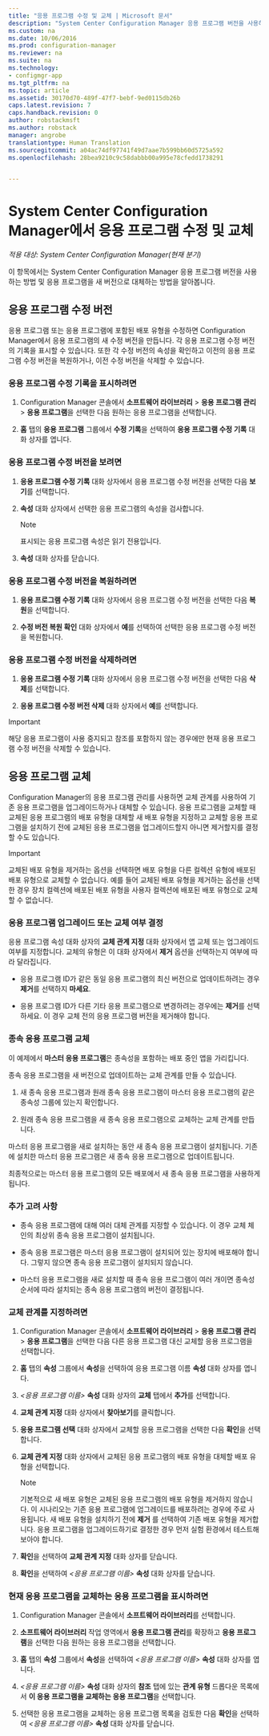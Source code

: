 ```yaml
---
title: "응용 프로그램 수정 및 교체 | Microsoft 문서"
description: "System Center Configuration Manager 응용 프로그램 버전을 사용하는 방법과 응용 프로그램을 교체하는 방법에 대해 설명합니다."
ms.custom: na
ms.date: 10/06/2016
ms.prod: configuration-manager
ms.reviewer: na
ms.suite: na
ms.technology:
- configmgr-app
ms.tgt_pltfrm: na
ms.topic: article
ms.assetid: 30170d70-489f-47f7-bebf-9ed0115db26b
caps.latest.revision: 7
caps.handback.revision: 0
author: robstackmsft
ms.author: robstack
manager: angrobe
translationtype: Human Translation
ms.sourcegitcommit: a04ac74df97741f49d7aae7b599bb60d5725a592
ms.openlocfilehash: 28bea9210c9c58dabbb00a995e78cfedd1738291


---
```

# <a name="revise-and-supersede-applications-in-system-center-configuration-manager"></a>System Center Configuration Manager에서 응용 프로그램 수정 및 교체

*적용 대상: System Center Configuration Manager(현재 분기)*

이 항목에서는 System Center Configuration Manager 응용 프로그램 버전을 사용하는 방법 및 응용 프로그램을 새 버전으로 대체하는 방법을 알아봅니다.  

##  <a name="application-revisions"></a>응용 프로그램 수정 버전  
 응용 프로그램 또는 응용 프로그램에 포함된 배포 유형을 수정하면 Configuration Manager에서 응용 프로그램의 새 수정 버전을 만듭니다. 각 응용 프로그램 수정 버전의 기록을 표시할 수 있습니다. 또한 각 수정 버전의 속성을 확인하고 이전의 응용 프로그램 수정 버전을 복원하거나, 이전 수정 버전을 삭제할 수 있습니다.  

### <a name="to-display-an-application-revision-history"></a>응용 프로그램 수정 기록을 표시하려면  

1.  Configuration Manager 콘솔에서 **소프트웨어 라이브러리** > **응용 프로그램 관리** > **응용 프로그램**을 선택한 다음 원하는 응용 프로그램을 선택합니다.  

3.  **홈** 탭의 **응용 프로그램** 그룹에서 **수정 기록**을 선택하여 **응용 프로그램 수정 기록** 대화 상자를 엽니다.  

### <a name="to-view-an-application-revision"></a>응용 프로그램 수정 버전을 보려면  

1.  **응용 프로그램 수정 기록** 대화 상자에서 응용 프로그램 수정 버전을 선택한 다음 **보기**를 선택합니다.  

2.  **속성** 대화 상자에서 선택한 응용 프로그램의 속성을 검사합니다.  

    > [!NOTE]  
    >  표시되는 응용 프로그램 속성은 읽기 전용입니다.  

3.  **속성** 대화 상자를 닫습니다.  

### <a name="to-restore-an-application-revision"></a>응용 프로그램 수정 버전을 복원하려면  

1.  **응용 프로그램 수정 기록** 대화 상자에서 응용 프로그램 수정 버전을 선택한 다음 **복원**을 선택합니다.  

2.  **수정 버전 복원 확인** 대화 상자에서 **예**를 선택하여 선택한 응용 프로그램 수정 버전을 복원합니다.  

### <a name="to-delete-an-application-revision"></a>응용 프로그램 수정 버전을 삭제하려면  

1.  **응용 프로그램 수정 기록** 대화 상자에서 응용 프로그램 수정 버전을 선택한 다음 **삭제**를 선택합니다.  

2.  **응용 프로그램 수정 버전 삭제** 대화 상자에서 **예**를 선택합니다.  

> [!IMPORTANT]  
>  해당 응용 프로그램이 사용 중지되고 참조를 포함하지 않는 경우에만 현재 응용 프로그램 수정 버전을 삭제할 수 있습니다.  

##  <a name="application-supersedence"></a>응용 프로그램 교체  
 Configuration Manager의 응용 프로그램 관리를 사용하면 교체 관계를 사용하여 기존 응용 프로그램을 업그레이드하거나 대체할 수 있습니다. 응용 프로그램을 교체할 때 교체된 응용 프로그램의 배포 유형을 대체할 새 배포 유형을 지정하고 교체할 응용 프로그램을 설치하기 전에 교체된 응용 프로그램을 업그레이드할지 아니면 제거할지를 결정할 수도 있습니다.  

> [!IMPORTANT]  
>  교체된 배포 유형을 제거하는 옵션을 선택하면 배포 유형을 다른 컬렉션 유형에 배포된 배포 유형으로 교체할 수 없습니다.  예를 들어 교체된 배포 유형을 제거하는 옵션을 선택한 경우 장치 컬렉션에 배포된 배포 유형을 사용자 컬렉션에 배포된 배포 유형으로 교체할 수 없습니다.  

### <a name="decide-whether-to-upgrade-or-replace-an-application"></a>응용 프로그램 업그레이드 또는 교체 여부 결정  
 응용 프로그램 속성 대화 상자의 **교체 관계 지정** 대화 상자에서 앱 교체 또는 업그레이드 여부를 지정합니다. 교체의 유형은 이 대화 상자에서 **제거** 옵션을 선택하는지 여부에 따라 달라집니다.  

-   응용 프로그램 ID가 같은 동일 응용 프로그램의 최신 버전으로 업데이트하려는 경우 **제거**를 선택하지 **마세요**.  

-   응용 프로그램 ID가 다른 기타 응용 프로그램으로 변경하려는 경우에는 **제거**를 선택하세요. 이 경우 교체 전의 응용 프로그램 버전을 제거해야 합니다.  

### <a name="supersede-dependent-applications"></a>종속 응용 프로그램 교체  
 이 예제에서 **마스터 응용 프로그램**은 종속성을 포함하는 배포 중인 앱을 가리킵니다.  

 종속 응용 프로그램을 새 버전으로 업데이트하는 교체 관계를 만들 수 있습니다.  

1.  새 종속 응용 프로그램과 원래 종속 응용 프로그램이 마스터 응용 프로그램의 같은 종속성 그룹에 있는지 확인합니다.  

2.  원래 종속 응용 프로그램을 새 종속 응용 프로그램으로 교체하는 교체 관계를 만듭니다.  

 마스터 응용 프로그램을 새로 설치하는 동안 새 종속 응용 프로그램이 설치됩니다. 기존에 설치한 마스터 응용 프로그램은 새 종속 응용 프로그램으로 업데이트됩니다.  

 최종적으로는 마스터 응용 프로그램의 모든 배포에서 새 종속 응용 프로그램을 사용하게 됩니다.  

### <a name="further-considerations"></a>추가 고려 사항  

-   종속 응용 프로그램에 대해 여러 대체 관계를 지정할 수 있습니다. 이 경우 교체 체인의 최상위 종속 응용 프로그램이 설치됩니다.  

-   종속 응용 프로그램은 마스터 응용 프로그램이 설치되어 있는 장치에 배포해야 합니다. 그렇지 않으면 종속 응용 프로그램이 설치되지 않습니다.  

-   마스터 응용 프로그램을 새로 설치할 때 종속 응용 프로그램이 여러 개이면 종속성 순서에 따라 설치되는 종속 응용 프로그램의 버전이 결정됩니다.  

### <a name="to-specify-a-supersedence-relationship"></a>교체 관계를 지정하려면  

1.  Configuration Manager 콘솔에서 **소프트웨어 라이브러리** > **응용 프로그램 관리** > **응용 프로그램**을 선택한 다음 다른 응용 프로그램 대신 교체할 응용 프로그램을 선택합니다.  

3.  **홈** 탭의 **속성** 그룹에서 **속성**을 선택하여 응용 프로그램 이름 **속성** 대화 상자를 엽니다.  

4.  *<응용 프로그램 이름\>* **속성** 대화 상자의 **교체** 탭에서 **추가**를 선택합니다.  

5.  **교체 관계 지정** 대화 상자에서 **찾아보기**를 클릭합니다.  

6.  **응용 프로그램 선택** 대화 상자에서 교체할 응용 프로그램을 선택한 다음 **확인**을 선택합니다.  

7.  **교체 관계 지정** 대화 상자에서 교체된 응용 프로그램의 배포 유형을 대체할 배포 유형을 선택합니다.  

    > [!NOTE]  
    >  기본적으로 새 배포 유형은 교체된 응용 프로그램의 배포 유형을 제거하지 않습니다. 이 시나리오는 기존 응용 프로그램에 업그레이드를 배포하려는 경우에 주로 사용됩니다. 새 배포 유형을 설치하기 전에 **제거** 를 선택하여 기존 배포 유형을 제거합니다. 응용 프로그램을 업그레이드하기로 결정한 경우 먼저 실험 환경에서 테스트해 보아야 합니다.  

8.  **확인**을 선택하여 **교체 관계 지정** 대화 상자를 닫습니다.  

9. **확인**을 선택하여 *<응용 프로그램 이름\>* **속성** 대화 상자를 닫습니다.  

### <a name="to-display-applications-that-supersede-the-current-application"></a>현재 응용 프로그램을 교체하는 응용 프로그램을 표시하려면  

1.  Configuration Manager 콘솔에서 **소프트웨어 라이브러리**를 선택합니다.  

2.  **소프트웨어 라이브러리** 작업 영역에서 **응용 프로그램 관리**를 확장하고 **응용 프로그램**을 선택한 다음 원하는 응용 프로그램을 선택합니다.  

3.  **홈** 탭의 **속성** 그룹에서 **속성**을 선택하여 *<응용 프로그램 이름\>* **속성** 대화 상자를 엽니다.  

4.  *<응용 프로그램 이름\>* **속성** 대화 상자의 **참조** 탭에 있는 **관계 유형** 드롭다운 목록에서 **이 응용 프로그램을 교체하는 응용 프로그램**을 선택합니다.  

5.  선택한 응용 프로그램을 교체하는 응용 프로그램 목록을 검토한 다음 **확인**을 선택하여 *<응용 프로그램 이름\>* **속성** 대화 상자를 닫습니다.  



<!--HONumber=Dec16_HO3-->


